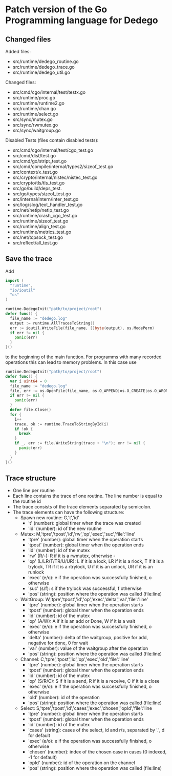 # Patch version of the Go Programming language for Dedego

## Changed files
Added files:

- src/runtime/dedego_routine.go
- src/runtime/dedego_trace.go
- src/runtime/dedego_util.go

Changed files:

- src/cmd/cgo/internal/test/testx.go
- src/runtime/proc.go
- src/runtime/runtime2.go
- src/runtime/chan.go
- src/runtime/select.go
- src/sync/mutex.go
- src/sync/rwmutex.go
- src/sync/waitgroup.go

Disabled Tests (files contain disabled tests): 

- src/cmd/cgo/internal/test/cgo_test.go
- src/cmd/dist/test.go
- src/cmd/go/stript_test.go
- src/cmd/compile/internal/types2/sizeof_test.go
- src/context/x_test.go
- src/crypto/internal/nistec/nistec_test.go
- src/crypto/tls/tls_test.go
- src/go/build/deps_test.
- src/go/types/sizeof_test.go
- src/internal/intern/inter_test.go
- src/log/slog/text_handler_test.go
- src/net/netip/netip_test.go
- src/runtime/crash_cgo_test.go
- src/runtime/sizeof_test.go
- src/runtime/align_test.go
- src/runtime/metrics_test.go
- src/net/tcpsock_test.go
- src/reflect/all_test.go

## Save the trace

Add

```go
import (
  "runtime",
  "io/ioutil"
  "os"
)

runtime.DedegoInit("path/to/project/root")
defer func() {
  file_name := "dedego.log"
  output := runtime.AllTracesToString()
  err := ioutil.WriteFile(file_name, []byte(output), os.ModePerm)
  if err != nil {
    panic(err)
  }
}()
```

to the beginning of the main function. For programms with many recorded 
operations this can lead to memory problems. In this case use

```go
runtime.DedegoInit("path/to/project/root")
defer func() {
  var i uint64 = 0
  file_name := "dedego.log"
  file, err := os.OpenFile(file_name, os.O_APPEND|os.O_CREATE|os.O_WRONLY, 0644)
  if err != nil {
    panic(err)
  }
  defer file.Close()
  for {
    i++
    trace, ok := runtime.TraceToStringById(i)
    if !ok {
      break
    }
    if _, err := file.WriteString(trace + "\n"); err != nil {
      panic(err)
    }
  }
}()
```

## Trace structure

- One line per routine
- Each line contains the trace of one routine. The line number is equal to the routine id
- The trace consists of the trace elements separated by semicolon.
- The trace elements can have the following structure:
  - Spawn new routine: G,'t','id'
    - 't' (number): global timer when the trace was created
    - 'id' (number): id of the new routine
  - Mutex: M,'tpre','tpost','id','rw','op','exec','suc','file':'line'
    - 'tpre' (number): global timer when the operation starts
    - 'tpost' (number): global timer when the operation ends
    - 'id' (number): id of the mutex
    - 'rw' (R/-): R if it is a rwmutex, otherwise -
    - 'op' (L/LR/T/TR/U/UR): L if it is a lock, LR if it is a rlock, T if it is a trylock, TR if it is a rtrylock, U if it is an unlock, UR if it is an runlock
    - 'exec' (e/o): e if the operation was successfully finished, o otherwise
    - 'suc' (s/f): s if the trylock was successful, f otherwise
    - 'pos' (string): position where the operation was called (file:line)
  - WaitGroup: W,'tpre','tpost','id','op','exec','delta','val','file':'line'
    - 'tpre' (number): global timer when the operation starts
    - 'tpost' (number): global timer when the operation ends
    - 'id' (number): id of the mutex
    - 'op' (A/W): A if it is an add or Done, W if it is a wait
    - 'exec' (e/o): e if the operation was successfully finished, o otherwise
    - 'delta' (number): delta of the waitgroup, positive for add, negative for done, 0 for wait
    - 'val' (number): value of the waitgroup after the operation
    - 'pos' (string): position where the operation was called (file:line)
  - Channel: C,'tpre','tpost','id','op','exec','oId','file':'line'
    - 'tpre' (number): global timer when the operation starts
    - 'tpost' (number): global timer when the operation ends
    - 'id' (number): id of the mutex
    - 'op' (S/R/C): S if it is a send, R if it is a receive, C if it is a close
    - 'exec' (e/o): e if the operation was successfully finished, o otherwise
    - 'oId' (number): id of the operation
    - 'pos' (string): position where the operation was called (file:line)
  - Select: S,'tpre','tpost','id','cases','exec','chosen','opId','file':'line
    - 'tpre' (number): global timer when the operation starts
    - 'tpost' (number): global timer when the operation ends
    - 'id' (number): id of the mutex
    - 'cases' (string): cases of the select, id and r/s, separated by '.', d for default
    - 'exec' (e/o): e if the operation was successfully finished, o otherwise
    - 'chosen' (number): index of the chosen case in cases (0 indexed, -1 for default)
    - 'opId' (number): id of the operation on the channel
    - 'pos' (string): position where the operation was called (file:line)